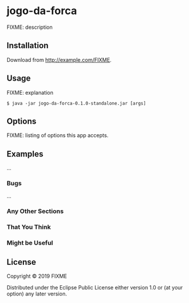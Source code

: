 # jogo-da-forca

FIXME: description

## Installation

Download from http://example.com/FIXME.

## Usage

FIXME: explanation

    $ java -jar jogo-da-forca-0.1.0-standalone.jar [args]

## Options

FIXME: listing of options this app accepts.

## Examples

...

### Bugs

...

### Any Other Sections
### That You Think
### Might be Useful

## License

Copyright © 2019 FIXME

Distributed under the Eclipse Public License either version 1.0 or (at
your option) any later version.
